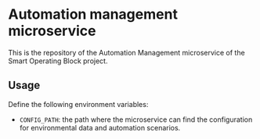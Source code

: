 # Automation management microservice
This is the repository of the Automation Management microservice of the Smart Operating Block project.

## Usage
Define the following environment variables:
- `CONFIG_PATH`: the path where the microservice can find the configuration for environmental data and automation scenarios.

